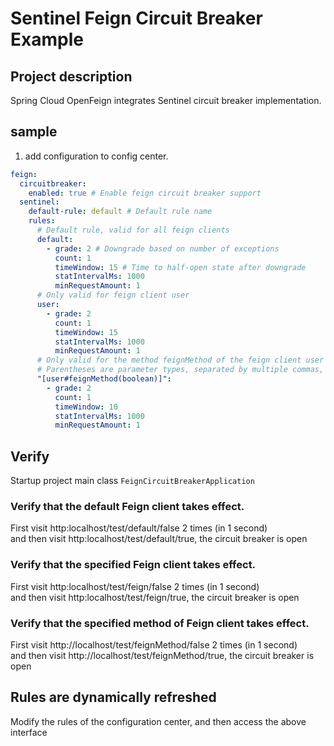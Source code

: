 # Sentinel Feign Circuit Breaker Example

## Project description

Spring Cloud OpenFeign integrates Sentinel circuit breaker implementation.

## sample

1. add configuration to config center.
	
```yaml
feign:
  circuitbreaker:
    enabled: true # Enable feign circuit breaker support
  sentinel:
    default-rule: default # Default rule name
    rules:
      # Default rule, valid for all feign clients
      default:
        - grade: 2 # Downgrade based on number of exceptions
          count: 1
          timeWindow: 15 # Time to half-open state after downgrade
          statIntervalMs: 1000
          minRequestAmount: 1
      # Only valid for feign client user
      user:
        - grade: 2
          count: 1
          timeWindow: 15
          statIntervalMs: 1000
          minRequestAmount: 1
      # Only valid for the method feignMethod of the feign client user
      # Parentheses are parameter types, separated by multiple commas, such as user#method(boolean,String,Map)
      "[user#feignMethod(boolean)]":
        - grade: 2
          count: 1
          timeWindow: 10
          statIntervalMs: 1000
          minRequestAmount: 1
```

## Verify

Startup project main class `FeignCircuitBreakerApplication`

### Verify that the default Feign client takes effect.  

First visit http:localhost/test/default/false 2 times (in 1 second)  
and then visit http:localhost/test/default/true, the circuit breaker is open

### Verify that the specified Feign client takes effect.  

First visit http:localhost/test/feign/false 2 times (in 1 second)  
and then visit http:localhost/test/feign/true, the circuit breaker is open

### Verify that the specified method of Feign client takes effect.  

First visit http://localhost/test/feignMethod/false 2 times (in 1 second)  
and then visit http://localhost/test/feignMethod/true, the circuit breaker is open

## Rules are dynamically refreshed

Modify the rules of the configuration center, and then access the above interface
